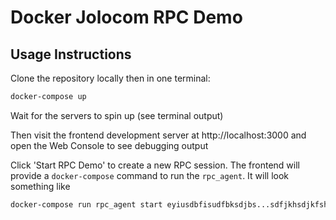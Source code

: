 # Docker Jolocom RPC Demo

## Usage Instructions

Clone the repository locally then in one terminal:
```sh
docker-compose up
```

Wait for the servers to spin up (see terminal output)

Then visit the frontend development server at http://localhost:3000 
and open the Web Console to see debugging output

Click 'Start RPC Demo' to create a new RPC session. The frontend will provide a
`docker-compose` command to run the `rpc_agent`. It will look something like

```sh
docker-compose run rpc_agent start eyiusdbfisudfbksdjbs...sdfjkhsdjkfshk
```
